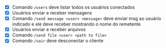 - [x] Comando `/users` deve listar todos os usuários conectados
- [x] Usuários enviar e receber mensagens
- [x] Comando `/send message <user> <message>` deve enviar msg ao usuário indicado e ele deve receber mostrando o nome do remetente
- [x] Usuários enviar e receber arquivos
- [x] Comando `/send file <user> <path to file>` 
- [x] Comando `/sair` deve desconectar o cliente
